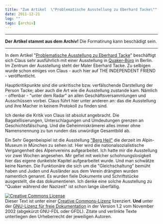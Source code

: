 ```yaml
---
title: "Zum Artikel  \"Problematische Ausstellung zu Eberhard Tacke\""
date: 2011-12-21
log: ""
tags: [archiv]
---
```

<hr><b>Der Artikel stammt aus dem Archiv!</b> Die Formatirung kann beschädigt sein.<hr>
In dem Artikel "<a href="http://quaekernachrichten.blogspot.com/2011/12/problematische-ausstellung-zu-eberhard.html">Problematische Ausstellung zu Eberhard Tacke</a>" beschäftigt sich Claus sehr ausführlich mit einer Ausstellung in <a href="http://de.wikipedia.org/wiki/Qu%C3%A4kerb%C3%BCro">Quaker-Büro</a> in Berlin. Im Zentrum der Ausstellung steht der Maler Eberhard Tacke. Zu selbigen wurde schon einiges von Claus - auch hier auf THE INDEPENDENT FRIEND - veröffentlicht. 

Hauptkritikpunkte sind die unkritische bzw. verfälschende Darstellung der Person Tacke; aber auch die Art wie die Ausstellung zustande kam. Nämlich - offenbar - "unter dem Radar" an allen Geschäftsversammlungen und Ausschüssen vorbei. Claus führt hier unter anderen an: das die Ausstellung und ihre Macher in keinem Protokoll zu finden sind.

Ich denke die Kritik von Claus ist absolut angebracht. Die Bagatellisierungen, Unterschlagungen und Umdeutungen grenzen an Geschichtsfälschung. Und die Geheimniskrämerei alles immer ohne Namensnennung zu tun runden das unwürdige Gesamtbild ab.

Ein Sehr Gegenbeispiel ist die Ausstellung <a href="http://www.sueddeutsche.de/bayern/ausstellung-des-alpenvereins-berg-heil-1.1197402">"Berg Heil"</a> die derzeit im Alpin-Museum in München zu sehen ist. Hier wird die nationalsozialistische Vergangenheit des Alpenvereins aufgearbeitet. Ich hatte mir die Ausstellung vor zwei Wochen angesehen. Mir gefiel mit welcher schohnungslosigkeit hier das eigene dunkelste Kapitel aufgearbeitet wurde. Und man schwätze keine Namen. Die Funktionäre die sich um die "Gleichschaltung" bemüht haben und Juden und Ausländer aus dem Verein drängten wurden  namentlich genannt. Es wurden fiele Dokumente und Schriftstücke ausgestellt, die das dokumentieren. Ich denke eine solche Ausstellung zu "Quaker während der Nazizeit" ist schon lange überfällig. 



<a href="http://creativecommons.org/licenses/by-sa/3.0/de/" rel="license"><img src="http://i.creativecommons.org/l/by-sa/3.0/de/88x31.png" style="border-width: 0pt;" alt="Creative Commons License" /></a><br />
Dieser <span rel="dc:type" href="http://purl.org/dc/dcmitype/Text" xmlns:dc="http://purl.org/dc/elements/1.1/">Text</span> ist unter einer <a href="http://creativecommons.org/licenses/by-sa/3.0/de/" rel="license">Creative Commons-Lizenz</a> lizenziert. <b>Und</b> unter der <a href="http://de.wikipedia.org/wiki/GFDL">GNU-Lizenz f&uuml;r freie Dokumentation</a> in der Version 1.2 vom November 2002 (abgek&uuml;rzt GNU-FDL oder GFDL). Zitate und verlinkte Texte unterliegen den Urheberrecht der jeweiligen Autoren.

